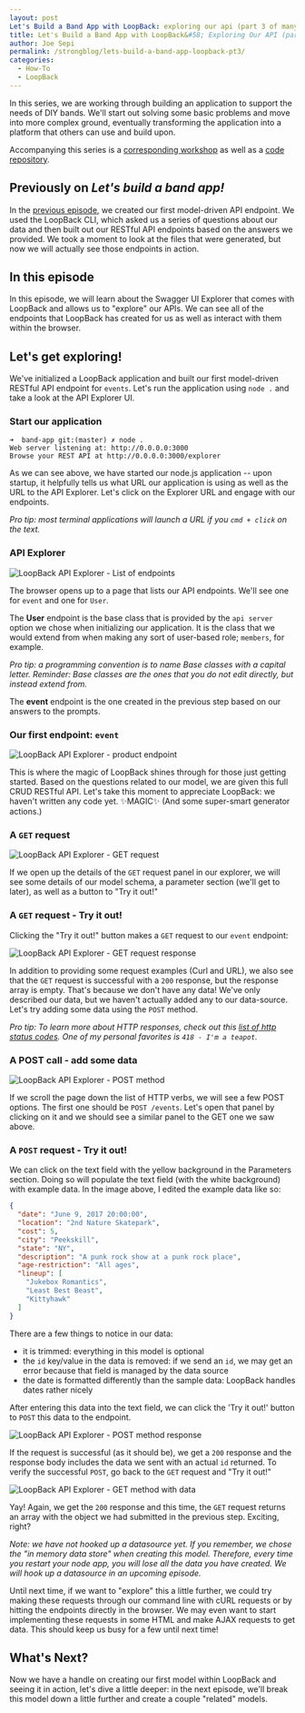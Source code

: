 ```yaml
---
layout: post
Let's Build a Band App with LoopBack: exploring our api (part 3 of many)
title: Let's Build a Band App with LoopBack&#58; Exploring Our API (part 3 of many)
author: Joe Sepi
permalink: /strongblog/lets-build-a-band-app-loopback-pt3/
categories:
  - How-To
  - LoopBack
---
```


In this series, we are working through building an application to support the needs of DIY bands. We'll start out solving some basic problems and move into more complex ground, eventually transforming the application into a platform that others can use and build upon.

Accompanying this series is a [corresponding workshop](https://github.com/StrongLoop-Evangelists/workshop-band-app) as well as a [code repository](https://github.com/StrongLoop-Evangelists/band-app).

## Previously on _Let's build a band app!_

In the [previous episode](https://strongloop.com/strongblog/lets-build-a-band-app-loopback-pt2/), we created our first model-driven API endpoint. We used the LoopBack CLI, which asked us a series of questions about our data and then built out our RESTful API endpoints based on the answers we provided. We took a moment to look at the files that were generated, but now we will actually see those endpoints in action.


## In this episode

In this episode, we will learn about the Swagger UI Explorer that comes with LoopBack and allows us to "explore" our APIs. We can see all of the endpoints that LoopBack has created for us as well as interact with them within the browser.

## Let's get exploring!

We've initialized a LoopBack application and built our first model-driven RESTful API endpoint for `events`. Let's run the application using `node .` and take a look at the API Explorer UI.

### Start our application

```
➜  band-app git:(master) ✗ node .
Web server listening at: http://0.0.0.0:3000
Browse your REST API at http://0.0.0.0:3000/explorer
```

As we can see above, we have started our node.js application -- upon startup, it helpfully tells us what URL our application is using as well as the URL to the API Explorer. Let's click on the Explorer URL and engage with our endpoints.

_Pro tip: most terminal applications will launch a URL if you `cmd + click` on the text._

### API Explorer

![LoopBack API Explorer - List of endpoints](https://strongloop.com/blog-assets/2017/band-app/api-explorer-02.png)

The browser opens up to a page that lists our API endpoints. We'll see one for `event` and one for `User`.

The **User** endpoint is the base class that is provided by the `api server` option we chose when initializing our application. It is the class that we would extend from when making any sort of user-based role; `members`, for example.

_Pro tip: a programming convention is to name Base classes with a capital letter. Reminder: Base classes are the ones that you do not edit directly, but instead extend from._

The **event** endpoint is the one created in the previous step based on our answers to the prompts.

### Our first endpoint: `event`

![LoopBack API Explorer - product endpoint](/https://strongloop.com/blog-assets/2017/band-app/api-explorer-03.png)

This is where the magic of LoopBack shines through for those just getting started. Based on the questions related to our model, we are given this full CRUD RESTful API. Let's take this moment to appreciate LoopBack: we haven't written any code yet. ✨MAGIC✨ (And some super-smart generator actions.)

### A `GET` request

![LoopBack API Explorer - GET request](https://strongloop.com/blog-assets/2017/band-app/api-explorer-04.png)

If we open up the details of the `GET` request panel in our explorer, we will see some details of our model schema, a parameter section (we'll get to later), as well as a button to "Try it out!"

### A `GET` request - Try it out!

Clicking the "Try it out!" button makes a `GET` request to our `event` endpoint:

![LoopBack API Explorer - GET request response](https://strongloop.com/blog-assets/2017/band-app/api-explorer-05.png)

In addition to providing some request examples (Curl and URL), we also see that the `GET` request is successful with a `200` response, but the response array is empty. That's because we don't have any data! We've only described our data, but we haven't actually added any to our data-source. Let's try adding some data using the `POST` method.

*Pro tip: To learn more about HTTP responses, check out this [list of http status codes](https://en.wikipedia.org/wiki/List_of_HTTP_status_codes). One of my personal favorites is `418 - I'm a teapot`.*

### A POST call - add some data

![LoopBack API Explorer - POST method](https://strongloop.com/blog-assets/2017/band-app/api-explorer-06.png)

If we scroll the page down the list of HTTP verbs, we will see a few POST options. The first one should be `POST /events`. Let's open that panel by clicking on it and we should see a similar panel to the GET one we saw above.

### A `POST` request - Try it out!

We can click on the text field with the yellow background in the Parameters section. Doing so will populate the text field (with the white background) with example data. In the image above, I edited the example data like so:

```json
{
  "date": "June 9, 2017 20:00:00",
  "location": "2nd Nature Skatepark",
  "cost": 5,
  "city": "Peekskill",
  "state": "NY",
  "description": "A punk rock show at a punk rock place",
  "age-restriction": "All ages",
  "lineup": [
    "Jukebox Romantics",
    "Least Best Beast",
    "Kittyhawk"
  ]
}

```

There are a few things to notice in our data:

- it is trimmed: everything in this model is optional
- the `id` key/value in the data is removed: if we send an `id`, we may get an error because that field is managed by the data source
- the date is formatted differently than the sample data: LoopBack handles dates rather nicely

After entering this data into the text field, we can click the 'Try it out!' button to `POST` this data to the endpoint.

![LoopBack API Explorer - POST method response](https://strongloop.com/blog-assets/2017/band-app/api-explorer-07.png)

If the request is successful (as it should be), we get a `200` response and the response body includes the data we sent with an actual `id` returned. To verify the successful `POST`, go back to the `GET` request and "Try it out!"

![LoopBack API Explorer - GET method with data](https://strongloop.com/blog-assets/2017/band-app/api-explorer-08.png)

Yay! Again, we get the `200` response and this time, the `GET` request returns an array with the object we had submitted in the previous step. Exciting, right?

*Note: we have not hooked up a datasource yet. If you remember, we chose the "in memory data store" when creating this model. Therefore, every time you restart your node app, you will lose all the data you have created. We will hook up a datasource in an upcoming episode.*

Until next time, if we want to "explore" this a little further, we could try making these requests through our command line with cURL requests or by hitting the endpoints directly in the browser. We may even want to start implementing these requests in some HTML and make AJAX requests to get data. This should keep us busy for a few until next time!

## What's Next?

Now we have a handle on creating our first model within LoopBack and seeing it in action, let's dive a little deeper: in the next episode, we'll break this model down a little further and create a couple "related" models.

